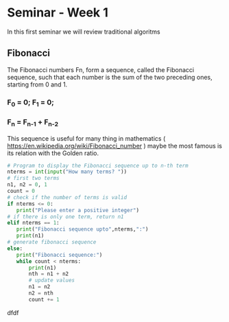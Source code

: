 # Seminar - Week 1
In this first seminar we will review traditional algoritms 
## Fibonacci

The Fibonacci numbers Fn, form a sequence, called the Fibonacci sequence, such that each number is the sum of the two preceding ones, starting from 0 and 1.

###  F<sub>0</sub> = 0;  F<sub>1</sub> = 0;
###  F<sub>n</sub> = F<sub>n-1</sub> + F<sub>n-2</sub>

This sequence is useful for many thing in mathematics (  https://en.wikipedia.org/wiki/Fibonacci_number ) maybe the most famous is its relation with the Golden ratio. 

```Python
# Program to display the Fibonacci sequence up to n-th term
nterms = int(input("How many terms? "))
# first two terms
n1, n2 = 0, 1
count = 0
# check if the number of terms is valid
if nterms <= 0:
   print("Please enter a positive integer")
# if there is only one term, return n1
elif nterms == 1:
   print("Fibonacci sequence upto",nterms,":")
   print(n1)
# generate fibonacci sequence
else:
   print("Fibonacci sequence:")
   while count < nterms:
       print(n1)
       nth = n1 + n2
       # update values
       n1 = n2
       n2 = nth
       count += 1
```
dfdf
